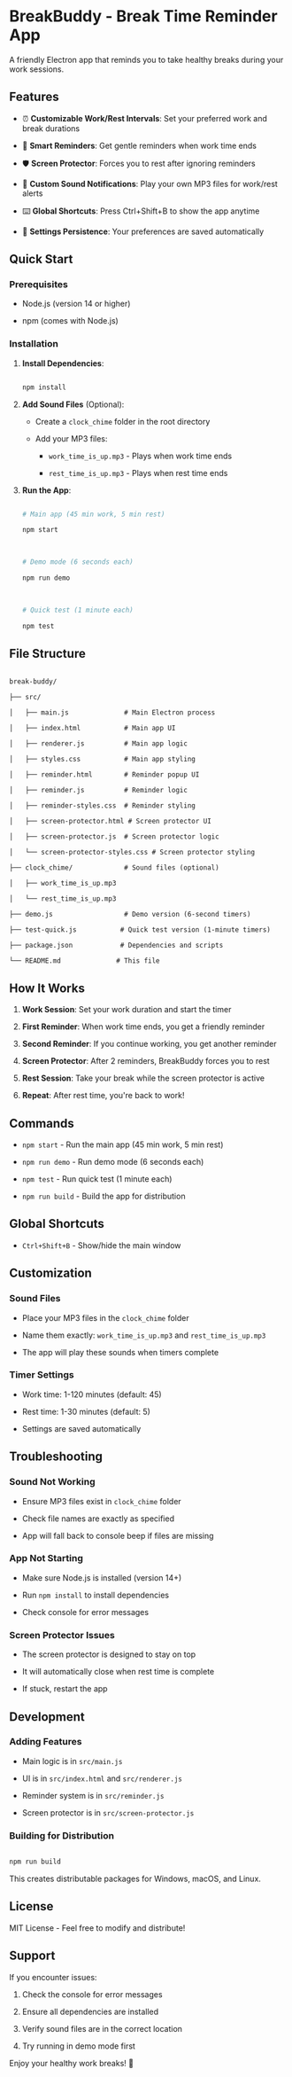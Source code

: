 # BreakBuddy - Break Time Reminder App

 

A friendly Electron app that reminds you to take healthy breaks during your work sessions.

 

## Features

 

- ⏰ **Customizable Work/Rest Intervals**: Set your preferred work and break durations

- 🔔 **Smart Reminders**: Get gentle reminders when work time ends

- 🛡️ **Screen Protector**: Forces you to rest after ignoring reminders

- 🎵 **Custom Sound Notifications**: Play your own MP3 files for work/rest alerts

- ⌨️ **Global Shortcuts**: Press Ctrl+Shift+B to show the app anytime

- 💾 **Settings Persistence**: Your preferences are saved automatically

 

## Quick Start

 

### Prerequisites

- Node.js (version 14 or higher)

- npm (comes with Node.js)

 

### Installation

 

1. **Install Dependencies**:

   ```bash

   npm install

   ```

 

2. **Add Sound Files** (Optional):

   - Create a `clock_chime` folder in the root directory

   - Add your MP3 files:

     - `work_time_is_up.mp3` - Plays when work time ends

     - `rest_time_is_up.mp3` - Plays when rest time ends

 

3. **Run the App**:

   ```bash

   # Main app (45 min work, 5 min rest)

   npm start

  

   # Demo mode (6 seconds each)

   npm run demo

  

   # Quick test (1 minute each)

   npm test

   ```

 

## File Structure

 

```

break-buddy/

├── src/

│   ├── main.js              # Main Electron process

│   ├── index.html           # Main app UI

│   ├── renderer.js          # Main app logic

│   ├── styles.css           # Main app styling

│   ├── reminder.html        # Reminder popup UI

│   ├── reminder.js          # Reminder logic

│   ├── reminder-styles.css  # Reminder styling

│   ├── screen-protector.html # Screen protector UI

│   ├── screen-protector.js  # Screen protector logic

│   └── screen-protector-styles.css # Screen protector styling

├── clock_chime/             # Sound files (optional)

│   ├── work_time_is_up.mp3

│   └── rest_time_is_up.mp3

├── demo.js                  # Demo version (6-second timers)

├── test-quick.js           # Quick test version (1-minute timers)

├── package.json            # Dependencies and scripts

└── README.md              # This file

```

 

## How It Works

 

1. **Work Session**: Set your work duration and start the timer

2. **First Reminder**: When work time ends, you get a friendly reminder

3. **Second Reminder**: If you continue working, you get another reminder

4. **Screen Protector**: After 2 reminders, BreakBuddy forces you to rest

5. **Rest Session**: Take your break while the screen protector is active

6. **Repeat**: After rest time, you're back to work!

 

## Commands

 

- `npm start` - Run the main app (45 min work, 5 min rest)

- `npm run demo` - Run demo mode (6 seconds each)

- `npm test` - Run quick test (1 minute each)

- `npm run build` - Build the app for distribution

 

## Global Shortcuts

 

- `Ctrl+Shift+B` - Show/hide the main window

 

## Customization

 

### Sound Files

- Place your MP3 files in the `clock_chime` folder

- Name them exactly: `work_time_is_up.mp3` and `rest_time_is_up.mp3`

- The app will play these sounds when timers complete

 

### Timer Settings

- Work time: 1-120 minutes (default: 45)

- Rest time: 1-30 minutes (default: 5)

- Settings are saved automatically

 

## Troubleshooting

 

### Sound Not Working

- Ensure MP3 files exist in `clock_chime` folder

- Check file names are exactly as specified

- App will fall back to console beep if files are missing

 

### App Not Starting

- Make sure Node.js is installed (version 14+)

- Run `npm install` to install dependencies

- Check console for error messages

 

### Screen Protector Issues

- The screen protector is designed to stay on top

- It will automatically close when rest time is complete

- If stuck, restart the app

 

## Development

 

### Adding Features

- Main logic is in `src/main.js`

- UI is in `src/index.html` and `src/renderer.js`

- Reminder system is in `src/reminder.js`

- Screen protector is in `src/screen-protector.js`

 

### Building for Distribution

```bash

npm run build

```

 

This creates distributable packages for Windows, macOS, and Linux.

 

## License

 

MIT License - Feel free to modify and distribute!

 

## Support

 

If you encounter issues:

1. Check the console for error messages

2. Ensure all dependencies are installed

3. Verify sound files are in the correct location

4. Try running in demo mode first

 

Enjoy your healthy work breaks! 🎉